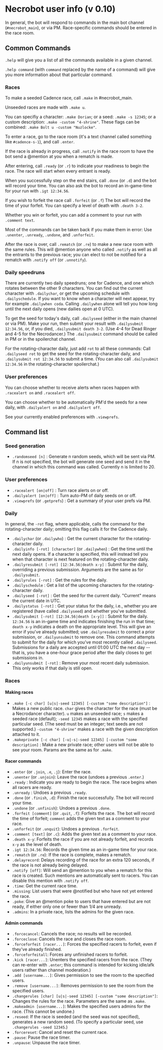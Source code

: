# Necrobot user info (v 0.10)

In general, the bot will respond to commands in the main bot channel (`#necrobot_main`), or via PM. 
Race-specific commands should be entered in the race room.

## Common Commands

`.help` will give you a list of all the commands available in a given channel. 

`.help command` (with `command` replaced by the name of a command) will give you more 
information about that particular command.

### Races

To make a seeded Cadence race, call `.make` in #necrobot_main. 

Unseeded races are made with `.make u`. 

You can specifiy a character: `.make Dorian`; or a seed: `.make -s 12345`; 
or a custom description: `.make -custom "4-shrine"`. These flags can be combined: 
`.make Bolt u -custom "Nuzlocke"`.

To enter a race, go to the race room (it's a text channel called something like 
`#cadence-s-1`), and call `.enter`. 

If the race is already in progress, call `.notify` in the race room to have the bot send 
a @mention at you when a rematch is made. 

After entering, call `.ready` (or `.r`) to indicate your readiness to begin the race. 
The race will start when every entrant is ready. 

When you successfully step on the end stairs, call `.done` (or `.d`) and the bot will record your 
time.  You can also ask the bot to record an in-game-time for your run with `.igt 12:34.56`.

If you wish to forfeit the race call `.forfeit` (or `.f`) The bot will record the time of 
your forfeit. You can specify a level of death with `.death 3-2`. 

Whether you win or forfeit, you can add a comment to your run with `.comment text`. 

Most of the commands can be taken back if you make them in error: Use `.unenter`, `.unready`, 
`.undone`, and `.unforfeit`.

After the race is over, call `.rematch` (or `.re`) to make a new race room with the same rules. 
This will @mention anyone who called `.notify` as well as all the entrants to the previous race; 
you can elect to not be notified for a rematch with `.notify off` (or `.unnotify`). 

### Daily speedruns

There are currently two daily speedruns; one for Cadence, and one which rotates between the other 
9 characters. You can find out the current character with `.dailychar`, or get the upcoming 
schedule with `.dailyschedule`. If you want to know when a character will next appear, try 
for example `.dailywhen coda`. Calling `.dailywhen` alone will tell you how long until the 
next daily opens (new dailies open at 0 UTC).

To get the seed for today's daily, call `.dailyseed` (either in the main channel or via PM). 
Make your run, then submit your result with `.dailysubmit 12:34.56`, or, if you died, 
`.dailysubmit death 3-2`. (Use 4-4 for Dead Ringer and 4-5 for the Necrodancer.) 
The `.dailysubmit` command should be called in PM or in the spoilerchat channel.

For the rotating-character daily, just add `rot` to all these commands: Call `.dailyseed rot` 
to get the seed for the rotating-character daily, and `.dailysubmit rot 12:34.56` to submit a
time. (You can also call `.dailysubmit 12:34.56` in the rotating-character spoilerchat.)

### User preferences

You can choose whether to receive alerts when races happen with `.racealert on` and `.racealert off`.

You can choose whether to be automatically PM'd the seeds for a new daily, with `.dailyalert on` and
`.dailyalert off`.

See your currently enabled preferences with `.viewprefs`.

## Command list

### Seed generation

- `.randomseed [n]` : Generate n random seeds, which will be sent via PM. If n is not specified, the bot will generate one seed and send it in the channel in which this command was called. Currently n is limited to 20.

### User preferences

- `.racealert [on|off]` : Turn race alerts on or off.
- `.dailyalert [on|off]` : Turn auto-PM of daily seeds on or off.
- `.viewprefs` (or `.getprefs`) : Get a summary of your user prefs via PM.

### Daily

In general, the `-rot` flag, where applicable, calls the command for the rotating-character daily; omitting this flag calls it for the Cadence daily.

- `.dailychar` (or `.dailywho`) : Get the current character for the rotating-character daily.
- `.dailyinfo [-rot] [character]` (or `.dailywhen`) : Get the time until the next daily opens. If a character is specified, this will instead tell you when that character is next featured on the rotating-character daily.
- `.dailyresubmit [-rot] [12:34.56|death x-y]` : Submit for the daily, overriding a previous submission. Arguments are the same as for `.dailysubmit`.
- `.dailyrules [-rot]` : Get the rules for the daily.
- `.dailyschedule` : Get a list of the upcoming characters for the rotating-character daily.
- `.dailyseed [-rot]` : Get the seed for the current daily. "Current" means the current date in UTC. 
- `.dailystatus [-rot]` : Get your status for the daily, i.e., whether you are registered (have called `.dailyseed`) and whether you've submitted.
- `.dailysubmit [-rot] [12:34.56|death [x-y]]` : Submit for the daily. `12:34.56` is an in-game time and indicates finishing the run in that time; `death x-y` indicates a death on the appropriate level. This will give an error if you've already submitted; use `.dailyresubmit` to correct a prior submission, or `.dailyunsubmit` to remove one. This command attempts to submit for the daily for which you've most recently called `.dailyseed`. Submissions for a daily are accepted until 01:00 UTC the next day -- that is, you have a one-hour grace period after the daily closes to get submissions in.
- `.dailyunsubmit [-rot]` : Remove your most recent daily submission. This only works if that daily is still open.

### Races

#### Making races

- `.make [-c char] [u|s|-seed 12345] [-custom "some description"]` : Makes a new public race. 
`char` gives the character for the race (must be a Necrodancer character). `u` makes an 
unseeded race; `s` makes a seeded race (default); `-seed 12345` makes a race with the 
specified particular seed. (The seed must be an integer; text seeds are not supported.) 
`-custom "4-shrine"` makes a race with the given description attached to it.
- `.makeprivate [-c char] [-u|-s|-seed 12345] [-custom "some description]` : Make a new private 
race; other users will not be able to see your room. Params are the same as for `.make`. 

#### Racer commands

- `.enter` (or `.join`, `.e`, `.j`): Enter the race.
- `.unenter` (or `.unjoin`): Leave the race (undoes a previous `.enter`.)
- `.ready` : Indicate you are ready to begin the race. The race begins when all racers are ready.
- `.unready` : Undoes a previous `.ready`.
- `.done` (or `.finish`, `.d`): Finish the race successfully. The bot will record your time.
- `.undone` (or `.unfinish`): Undoes a previous `.done`.
- `.forfeit [comment]` (or `.quit`, `.f`): Forfeits the race. The bot will record the time of forfeit; `comment` adds the given text as a comment to your race.
- `.unforfeit` (or `.unquit`): Undoes a previous `.forfeit`.
- `.comment [text]` (or `.c`): Adds the given text as a comment to your race.
- `.death x-y`: Forfeits the race if you are not already forfeit, and records `x-y` as the level of death.
- `.igt 12:34.56`: Records the given time as an in-game time for your race.
- `.rematch` (or `.re`): If the race is complete, makes a rematch.
- `.delayrecord`: Delays recording of the race for an extra 120 seconds, if the race is not already being delayed.
- `.notify [off]`: Will send an @mention to you when a rematch for this race is created. Such mentions are automatically sent to racers. You can disable this mention with `.notify off`.
- `.time`: Get the current race time.
- `.missing`: List users that were @notified but who have not yet entered the race.
- `.poke`: Give an @mention poke to users that have entered but are not ready, if either only one or fewer than 1/4 are unready.
- `.admins`: In a private race, lists the admins for the given race.

#### Admin commands

- `.forcecancel`: Cancels the race; no results will be recorded.
- `.forceclose`: Cancels the race and closes the race room.
- `.forceforfeit [racer...]`: Forces the specified racers to forfeit, even if they've already finished.
- `.forceforfeitall`: Forces any unfinished racers to forfeit.
- `.kick [racer...]`: Unenters the specified racers from the race. (They can re-enter with `.enter`; this command is intended for kicking idle/afk users rather than channel moderation.)
- `.add [username...]`: Gives permission to see the room to the specified users.
- `.remove [username...]`: Removes permission to see the room from the specified users.
- `.changerules [char] [u|s|-seed 12345] [-custom "some description"]`: Changes the rules for the race. Parameters are the same as `.make`.
- `.makeadmin [username...]`: Makes the specified users admins for the race. (This cannot be undone.)
- `.reseed`: If the race is seeded (and the seed was not specified), generates a new random seed. (To specify a particular seed, use `.changerules -seed 12345`.)
- `.forcereset`: Cancel and reset the current race.
- `.pause`: Pause the race timer.
- `.unpause`: Unpause the race timer.


